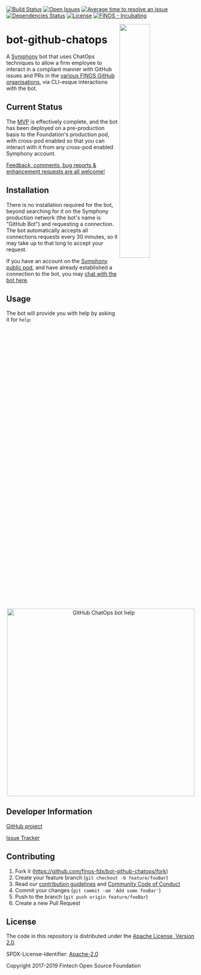 [![Build Status](https://travis-ci.org/finos-fdx/bot-github-chatops.svg?branch=master)](https://travis-ci.org/finos-fdx/bot-github-chatops)
[![Open Issues](https://img.shields.io/github/issues/finos-fdx/bot-github-chatops.svg)](https://github.com/finos-fdx/bot-github-chatops/issues)
[![Average time to resolve an issue](http://isitmaintained.com/badge/resolution/finos-fdx/bot-github-chatops.svg)](http://isitmaintained.com/project/finos-fdx/bot-github-chatops "Average time to resolve an issue")
[![Dependencies Status](https://versions.deps.co/finos-fdx/bot-github-chatops/status.svg)](https://versions.deps.co/finos-fdx/bot-github-chatops)
[![License](https://img.shields.io/github/license/finos-fdx/bot-github-chatops.svg)](https://github.com/finos-fdx/bot-github-chatops/blob/master/LICENSE)
[![FINOS - Incubating](https://cdn.jsdelivr.net/gh/finos/contrib-toolbox@master/images/badge-incubating.svg)](https://finosfoundation.atlassian.net/wiki/display/FINOS/Incubating)

<img align="right" width="40%" src="https://www.finos.org/hubfs/FINOS/finos-logo/FINOS_Icon_Wordmark_Name_RGB_horizontal.png">

# bot-github-chatops

A [Symphony](http://www.symphony.com/) bot that uses ChatOps techniques to allow a firm employee to interact in a
compliant manner with GitHub issues and PRs in the [various FINOS GitHub organisations](https://finos.github.io/), via
CLI-esque interactions with the bot.

## Current Status

The [MVP](https://github.com/finos-fdx/bot-github-chatops/projects/1) is effectively complete, and the bot has been
deployed on a pre-production basis to the Foundation's production pod, with cross-pod enabled so that you can interact
with it from any cross-pod enabled Symphony account.

[Feedback, comments, bug reports & enhancement requests are all welcome!](https://github.com/finos-fdx/bot-github-chatops/issues)

## Installation

There is no installation required for the bot, beyond searching for it on the Symphony production network (the bot's
name is "GitHub Bot") and requesting a connection.  The bot automatically accepts all connections requests every 30
minutes, so it may take up to that long to accept your request.

If you have an account on the [Symphony public pod](https://my.symphony.com/), and have already established a connection
to the bot, you may [chat with the bot here](https://my.symphony.com/?embed/&module=im&userIds=73942156967980).

## Usage

The bot will provide you with help by asking it for `help`:

<p align="center">
  <img width="500px" alt="GitHub ChatOps bot help" src="https://raw.githubusercontent.com/finos-fdx/bot-github-chatops/master/bot-github-chatops-example.png"/>
</p>

## Developer Information

[GitHub project](https://github.com/finos-fdx/bot-github-chatops)

[Issue Tracker](https://github.com/finos-fdx/bot-github-chatops/issues)

## Contributing

1. Fork it (<https://github.com/finos-fdx/bot-github-chatops/fork>)
2. Create your feature branch (`git checkout -b feature/fooBar`)
3. Read our [contribution guidelines](.github/CONTRIBUTING.md) and [Community Code of Conduct](https://www.finos.org/code-of-conduct)
4. Commit your changes (`git commit -am 'Add some fooBar'`)
5. Push to the branch (`git push origin feature/fooBar`)
6. Create a new Pull Request

## License

The code in this repository is distributed under the [Apache License, Version 2.0](http://www.apache.org/licenses/LICENSE-2.0).

SPDX-License-Identifier: [Apache-2.0](https://spdx.org/licenses/Apache-2.0)

Copyright 2017-2019 Fintech Open Source Foundation